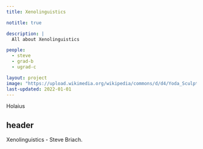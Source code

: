 ```yaml
---
title: Xenolinguistics

notitle: true

description: |
  All about Xenolinguistics

people:
  - steve
  - grad-b
  - ugrad-c

layout: project
image: "https://upload.wikimedia.org/wikipedia/commons/d/d4/Yoda_Sculpt.jpg"
last-updated: 2022-01-01
---
```


Holaius

## header

Xenolinguistics - Steve Briach.